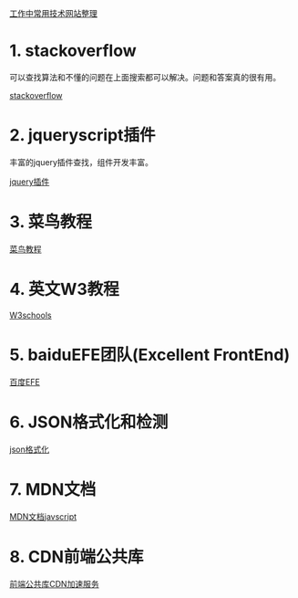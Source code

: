 [工作中常用技术网站整理](http://www.cnblogs.com/chenyablog/p/5551143.html)
# 1. stackoverflow

可以查找算法和不懂的问题在上面搜索都可以解决。问题和答案真的很有用。

[stackoverflow](http://stackoverflow.com/)

# 2. jqueryscript插件

丰富的jquery插件查找，组件开发丰富。

[jquery插件](http://www.jqueryscript.net/)

# 3. 菜鸟教程

[菜鸟教程](http://www.runoob.com)

# 4. 英文W3教程

[W3schools](http://www.w3schools.com)

# 5. baiduEFE团队(Excellent FrontEnd)
[百度EFE](http://efe.baidu.com/)

# 6. JSON格式化和检测
[json格式化](http://www.json.cn/)

# 7. MDN文档
[MDN文档javscript](https://developer.mozilla.org/zh-CN/docs/Web/JavaScript)

# 8. CDN前端公共库
[前端公共库CDN加速服务](http://cdn.cdnjs.net/)
 
